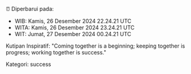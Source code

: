 ⏰ Diperbarui pada:
- WIB: Kamis, 26 Desember 2024 22.24.21 UTC
- WITA: Kamis, 26 Desember 2024 23.24.21 UTC
- WIT: Jumat, 27 Desember 2024 00.24.21 UTC

Kutipan Inspiratif:
"Coming together is a beginning; keeping together is progress; working together is success."


Kategori: success

